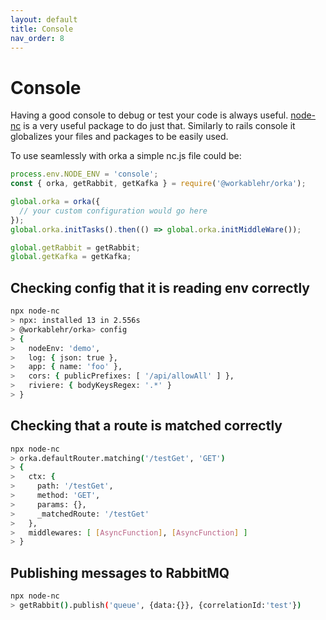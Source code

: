```yaml
---
layout: default
title: Console
nav_order: 8
---
```


# Console

Having a good console to debug or test your code is always useful.
[node-nc](https://www.npmjs.com/package/node-nc) is a very useful package to do just that.
Similarly to rails console it globalizes your files and packages to be easily used.

To use seamlessly with orka a simple nc.js file could be:

```js
process.env.NODE_ENV = 'console';
const { orka, getRabbit, getKafka } = require('@workablehr/orka');

global.orka = orka({
  // your custom configuration would go here
});
global.orka.initTasks().then(() => global.orka.initMiddleWare());

global.getRabbit = getRabbit;
global.getKafka = getKafka;
```

## Checking config that it is reading env correctly

```sh
npx node-nc
> npx: installed 13 in 2.556s
> @workablehr/orka> config
> {
>   nodeEnv: 'demo',
>   log: { json: true },
>   app: { name: 'foo' },
>   cors: { publicPrefixes: [ '/api/allowAll' ] },
>   riviere: { bodyKeysRegex: '.*' }
> }
```

## Checking that a route is matched correctly

```sh
npx node-nc
> orka.defaultRouter.matching('/testGet', 'GET')
> {
>   ctx: {
>     path: '/testGet',
>     method: 'GET',
>     params: {},
>     _matchedRoute: '/testGet'
>   },
>   middlewares: [ [AsyncFunction], [AsyncFunction] ]
> }
```

## Publishing messages to RabbitMQ

```sh
npx node-nc
> getRabbit().publish('queue', {data:{}}, {correlationId:'test'})
```
